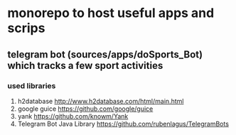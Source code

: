 # monorepo to host useful apps and scrips
## telegram bot (sources/apps/doSports_Bot) which tracks a few sport activities 
### used libraries 
1. h2database http://www.h2database.com/html/main.html 
2. google guice https://github.com/google/guice 
3. yank https://github.com/knowm/Yank
4. Telegram Bot Java Library https://github.com/rubenlagus/TelegramBots

